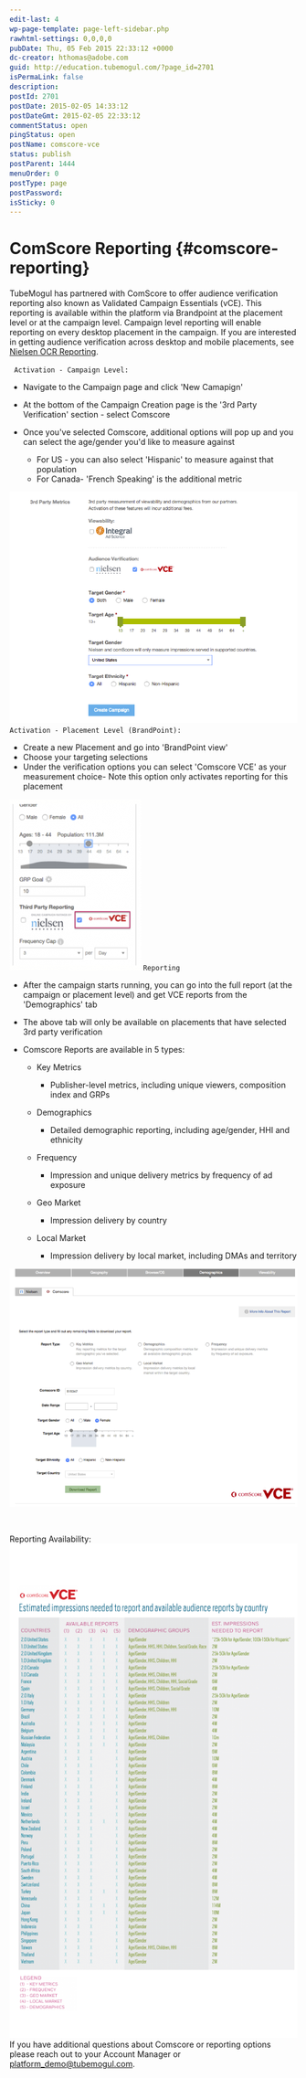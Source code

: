 ```yaml
---
edit-last: 4
wp-page-template: page-left-sidebar.php
rawhtml-settings: 0,0,0,0
pubDate: Thu, 05 Feb 2015 22:33:12 +0000
dc-creator: hthomas@adobe.com
guid: http://education.tubemogul.com/?page_id=2701
isPermaLink: false
description: 
postId: 2701
postDate: 2015-02-05 14:33:12
postDateGmt: 2015-02-05 22:33:12
commentStatus: open
pingStatus: open
postName: comscore-vce
status: publish
postParent: 1444
menuOrder: 0
postType: page
postPassword: 
isSticky: 0
---
```


# ComScore Reporting {#comscore-reporting}

TubeMogul has partnered with ComScore to offer audience verification reporting also known as Validated Campaign Essentials (vCE). This reporting is available within the platform via Brandpoint at the placement level or at the campaign level.
Campaign level reporting will enable reporting on every desktop placement in the campaign. If you are interested in getting audience verification across desktop and mobile placements, see [Nielsen OCR Reporting](nielsen-ocr-reporting.md).

&nbsp;
`Activation - Campaign Level:`

* Navigate to the Campaign page and click 'New Camapign'
* At the bottom of the Campaign Creation page is the '3rd Party Verification' section - select Comscore
* Once you've selected Comscore, additional options will pop up and you can select the age/gender you'd like to measure against

    * For US - you can also select 'Hispanic' to measure against that population
    * For Canada- 'French Speaking' is the additional metric

[ ![comscore-campaign](assets/comscore-campaign1.png)](assets/comscore-campaign1.png)
`Activation - Placement Level (BrandPoint):`

* Create a new Placement and go into 'BrandPoint view'
* Choose your targeting selections
* Under the verification options you can select 'Comscore VCE'&nbsp;as your measurement choice- Note this option only activates reporting for this placement

[ ![comscore-bp](assets/comscore-bp1-230x300.png)](assets/comscore-bp1.png)
`Reporting`

* After the campaign starts running, you can go into the full report (at the campaign or placement level) and get VCE reports from the 'Demographics' tab
* The above tab will only be available on placements that have selected 3rd party verification
* Comscore Reports are available in 5 types:

    * Key Metrics

        * Publisher-level metrics, including unique viewers, composition index and GRPs

    * Demographics

        * Detailed demographic reporting, including age/gender, HHI and ethnicity

    * Frequency

        * Impression and unique delivery metrics by frequency of ad exposure

    * Geo Market

        * Impression delivery by country

    * Local Market

        * Impression delivery by local market, including DMAs and territory

[ ![comscore-reporting](assets/comscore-reporting.png)](assets/comscore-reporting.png)

&nbsp;

Reporting Availability:
[ ![vCE minimums and reporting by country](assets/vce-minimums-and-reporting-by-country-597x1024.png)](assets/vce-minimums-and-reporting-by-country.png)If you have additional questions about Comscore or reporting options please reach out to your Account Manager or platform_demo@tubemogul.com. 